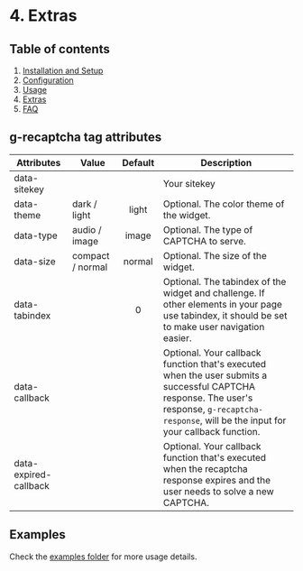 # 4. Extras

## Table of contents

  1. [Installation and Setup](1-Installation-and-Setup.md)
  2. [Configuration](2-Configuration.md)
  3. [Usage](3-Usage.md)
  4. [Extras](4-Extras.md)
  5. [FAQ](5-FAQ.md)

## g-recaptcha tag attributes

| Attributes            | Value            | Default | Description                                                                                                                                                                                      |
| --------------------- | ---------------- |:-------:| ------------------------------------------------------------------------------------------------------------------------------------------------------------------------------------------------ |
| data-sitekey          |                  |         | Your sitekey                                                                                                                                                                                     |
| data-theme            | dark / light     | light   | Optional. The color theme of the widget.                                                                                                                                                         |
| data-type             | audio / image    | image   | Optional. The type of CAPTCHA to serve.                                                                                                                                                          |
| data-size             | compact / normal | normal  | Optional. The size of the widget.                                                                                                                                                                |
| data-tabindex         |                  | 0       | Optional. The tabindex of the widget and challenge. If other elements in your page use tabindex, it should be set to make user navigation easier.                                                |
| data-callback         |                  |         | Optional. Your callback function that's executed when the user submits a successful CAPTCHA response. The user's response, `g-recaptcha-response`, will be the input for your callback function. |
| data-expired-callback |                  |         | Optional. Your callback function that's executed when the recaptcha response expires and the user needs to solve a new CAPTCHA.                                                                  |

## Examples

Check the [examples folder](https://github.com/ARCANEDEV/noCAPTCHA/tree/master/examples) for more usage details.
